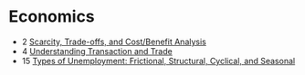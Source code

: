 # Economics

- 2 [Scarcity, Trade-offs, and Cost/Benefit Analysis](scarcity-trade-offs-cost-benefit-analysis)
- 4 [Understanding Transaction and Trade](transaction-trade)
- 15 [Types of Unemployment: Frictional, Structural, Cyclical, and Seasonal](types-of-unemployment)